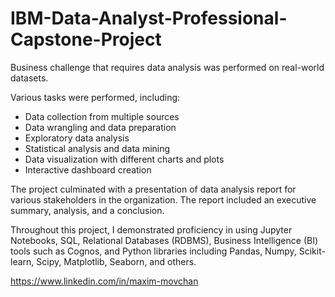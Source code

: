 # IBM-Data-Analyst-Professional-Capstone-Project

Business challenge that requires data analysis was performed on real-world datasets.  

Various tasks were performed, including: 
- Data collection from multiple sources 
- Data wrangling and data preparation 
- Exploratory data analysis  
- Statistical analysis and data mining 
- Data visualization with different charts and plots
- Interactive dashboard creation

The project culminated with a presentation of data analysis report for various stakeholders in the organization. 
The report included an executive summary, analysis, and a conclusion. 

Throughout this project, I demonstrated proficiency in using Jupyter Notebooks, SQL, Relational Databases (RDBMS), Business Intelligence (BI) tools such as Cognos, and Python libraries including Pandas, Numpy, Scikit-learn, Scipy, Matplotlib, Seaborn, and others.

https://www.linkedin.com/in/maxim-movchan
